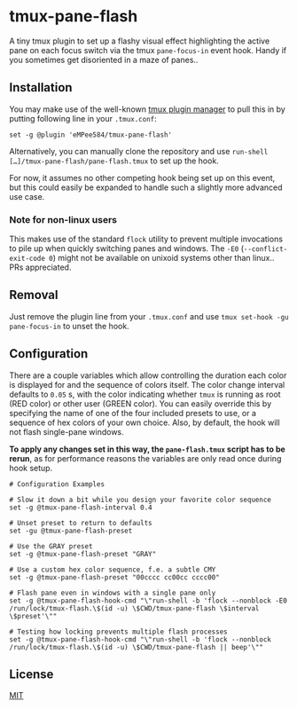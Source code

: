 # tmux-pane-flash

A tiny tmux plugin to set up a flashy visual effect highlighting the active pane on each focus switch via the tmux `pane-focus-in` event hook. Handy if you sometimes get disoriented in a maze of panes..

## Installation

You may make use of the well-known [tmux plugin manager](https://github.com/tmux-plugins/tpm) to pull this in by putting following line in your `.tmux.conf`:

```
set -g @plugin 'eMPee584/tmux-pane-flash'
```

Alternatively, you can manually clone the repository and use `run-shell […]/tmux-pane-flash/pane-flash.tmux` to set up the hook.

For now, it assumes no other competing hook being set up on this event, but this could easily be expanded to handle such a slightly more advanced use case.

### Note for non-linux users

This makes use of the standard `flock` utility to prevent multiple invocations to pile up when quickly switching panes and windows. The `-E0` (`--conflict-exit-code 0`) might not be available on unixoid systems other than linux.. PRs appreciated.

## Removal

Just remove the plugin line from your `.tmux.conf` and use `tmux set-hook -gu pane-focus-in` to unset the hook.

## Configuration

There are a couple variables which allow controlling the duration each color is displayed for and the sequence of colors itself.
The color change interval defaults to `0.05` s, with the color indicating whether `tmux` is running as root (RED color) or other user (GREEN color). You can easily override this by specifying the name of one of the four included presets to use, or a sequence of hex colors of your own choice.
Also, by default, the hook will not flash single-pane windows.

**To apply any changes set in this way, the `pane-flash.tmux` script has to be rerun**, as for performance reasons the variables are only read once during hook setup.

```
# Configuration Examples

# Slow it down a bit while you design your favorite color sequence
set -g @tmux-pane-flash-interval 0.4

# Unset preset to return to defaults
set -gu @tmux-pane-flash-preset

# Use the GRAY preset
set -g @tmux-pane-flash-preset "GRAY"

# Use a custom hex color sequence, f.e. a subtle CMY
set -g @tmux-pane-flash-preset "00cccc cc00cc cccc00"

# Flash pane even in windows with a single pane only
set -g @tmux-pane-flash-hook-cmd "\"run-shell -b 'flock --nonblock -E0 /run/lock/tmux-flash.\$(id -u) \$CWD/tmux-pane-flash \$interval \$preset'\""

# Testing how locking prevents multiple flash processes
set -g @tmux-pane-flash-hook-cmd "\"run-shell -b 'flock --nonblock /run/lock/tmux-flash.\$(id -u) \$CWD/tmux-pane-flash || beep'\""
```

## License

[MIT](LICENSE)
